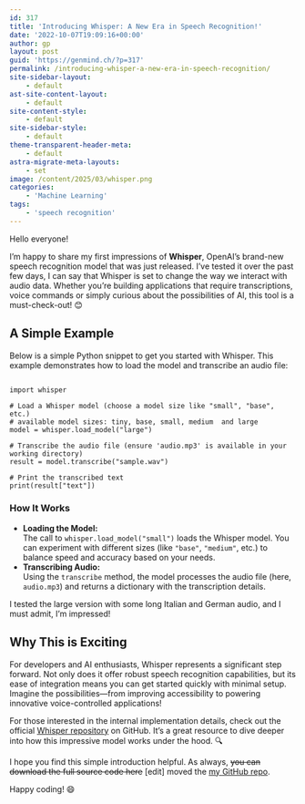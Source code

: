 ```yaml
---
id: 317
title: 'Introducing Whisper: A New Era in Speech Recognition!'
date: '2022-10-07T19:09:16+00:00'
author: gp
layout: post
guid: 'https://genmind.ch/?p=317'
permalink: /introducing-whisper-a-new-era-in-speech-recognition/
site-sidebar-layout:
    - default
ast-site-content-layout:
    - default
site-content-style:
    - default
site-sidebar-style:
    - default
theme-transparent-header-meta:
    - default
astra-migrate-meta-layouts:
    - set
image: /content/2025/03/whisper.png
categories:
    - 'Machine Learning'
tags:
    - 'speech recognition'
---
```


Hello everyone!

I’m happy to share my first impressions of **Whisper**, OpenAI’s brand-new speech recognition model that was just released. I’ve tested it over the past few days, I can say that Whisper is set to change the way we interact with audio data. Whether you’re building applications that require transcriptions, voice commands or simply curious about the possibilities of AI, this tool is a must-check-out! 😊

## A Simple Example

Below is a simple Python snippet to get you started with Whisper. This example demonstrates how to load the model and transcribe an audio file:

```

import whisper

# Load a Whisper model (choose a model size like "small", "base", etc.)
# available model sizes: tiny, base, small, medium	and large
model = whisper.load_model("large")

# Transcribe the audio file (ensure 'audio.mp3' is available in your working directory)
result = model.transcribe("sample.wav")

# Print the transcribed text
print(result["text"])
```

### How It Works

- **Loading the Model:**  
    The call to `whisper.load_model("small")` loads the Whisper model. You can experiment with different sizes (like `"base"`, `"medium"`, etc.) to balance speed and accuracy based on your needs.
- **Transcribing Audio:**  
    Using the `transcribe` method, the model processes the audio file (here, `audio.mp3`) and returns a dictionary with the transcription details.

I tested the large version with some long Italian and German audio, and I must admit, I’m impressed!

## Why This is Exciting

For developers and AI enthusiasts, Whisper represents a significant step forward. Not only does it offer robust speech recognition capabilities, but its ease of integration means you can get started quickly with minimal setup. Imagine the possibilities—from improving accessibility to powering innovative voice-controlled applications!

For those interested in the internal implementation details, check out the official [Whisper repository](https://github.com/openai/whisper) on GitHub. It’s a great resource to dive deeper into how this impressive model works under the hood. 🔍

I hope you find this simple introduction helpful. As always, <del>you can download the full source code here</del> \[edit\] moved the [my GitHub repo](https://github.com/gsantopaolo/ML).

Happy coding! 😄
